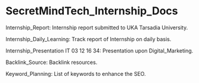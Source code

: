 # SecretMindTech_Internship_Docs

Internship_Report:
Internship report submitted to UKA Tarsadia University.

Internship_Daily_Learning:
Track report of Internship on daily basis.

Internship_Presentation IT 03 12 16 34:
Presentation upon Digital_Marketing.

Backlink_Source:
Backlink resources.

Keyword_Planning:
List of keywords to enhance the SEO.

